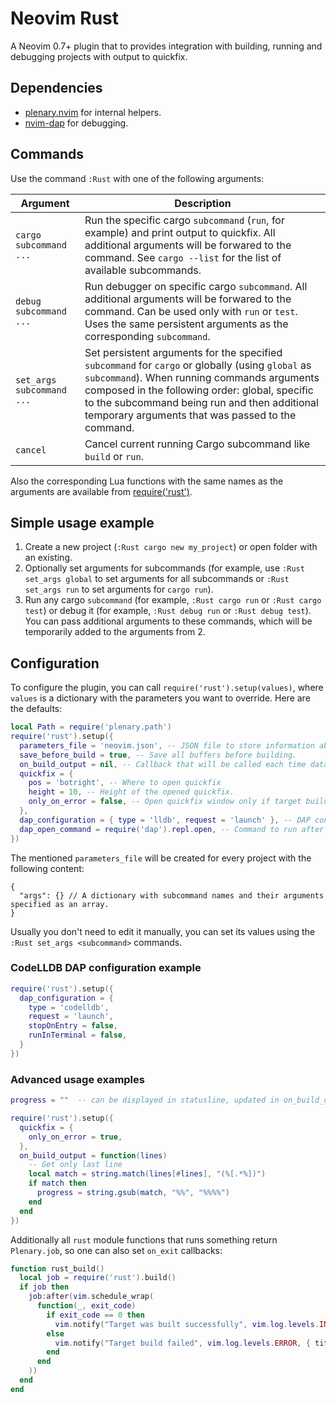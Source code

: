 # Neovim Rust

A Neovim 0.7+ plugin that to provides integration with building, running and debugging projects with output to quickfix.

## Dependencies

- [plenary.nvim](https://github.com/nvim-lua/plenary.nvim) for internal helpers.
- [nvim-dap](https://github.com/mfussenegger/nvim-dap) for debugging.

## Commands

Use the command `:Rust` with one of the following arguments:

| Argument                  | Description                                                                                                                                                                                                                                                                                             |
| ------------------------- | ------------------------------------------------------------------------------------------------------------------------------------------------------------------------------------------------------------------------------------------------------------------------------------------------------- |
| `cargo subcommand ...`    | Run the specific cargo `subcommand` (`run`, for example) and print output to quickfix. All additional arguments will be forwared to the command. See `cargo --list` for the list of available subcommands.                                                                                              |
| `debug subcommand ...`    | Run debugger on specific cargo `subcommand`. All additional arguments will be forwared to the command. Can be used only with `run` or `test`. Uses the same persistent arguments as the corresponding `subcommand`.                                                                                     |
| `set_args subcommand ...` | Set persistent arguments for the specified `subcommand` for `cargo` or globally (using `global` as `subcommand`). When running commands arguments composed in the following order: global, specific to the subcommand being run and then additional temporary arguments that was passed to the command. |
| `cancel`                  | Cancel current running Cargo subcommand like `build` or `run`.                                                                                                                                                                                                                                          |

Also the corresponding Lua functions with the same names as the arguments are available from [require('rust')](lua/rust/init.lua).

## Simple usage example

1. Create a new project (`:Rust cargo new my_project`) or open folder with an existing.
2. Optionally set arguments for subcommands (for example, use `:Rust set_args global` to set arguments for all subcommands or `:Rust set_args run` to set arguments for `cargo run`).
3. Run any cargo `subcommand` (for example, `:Rust cargo run` or `:Rust cargo test`) or debug it (for example, `:Rust debug run` or `:Rust debug test`). You can pass additional arguments to these commands, which will be temporarily added to the arguments from 2.

## Configuration

To configure the plugin, you can call `require('rust').setup(values)`, where `values` is a dictionary with the parameters you want to override. Here are the defaults:

```lua
local Path = require('plenary.path')
require('rust').setup({
  parameters_file = 'neovim.json', -- JSON file to store information about selected target, run arguments and build type.
  save_before_build = true, -- Save all buffers before building.
  on_build_output = nil, -- Callback that will be called each time data is received by the current process. Accepts the received data as an argument.
  quickfix = {
    pos = 'botright', -- Where to open quickfix
    height = 10, -- Height of the opened quickfix.
    only_on_error = false, -- Open quickfix window only if target build failed.
  },
  dap_configuration = { type = 'lldb', request = 'launch' }, -- DAP configuration. By default configured to work with `lldb-vscode`.
  dap_open_command = require('dap').repl.open, -- Command to run after starting DAP session. You can set it to `false` if you don't want to open anything or `require('dapui').open` if you are using https://github.com/rcarriga/nvim-dap-ui
})
```

The mentioned `parameters_file` will be created for every project with the following content:

```jsonc
{
  "args": {} // A dictionary with subcommand names and their arguments specified as an array.
}
```

Usually you don't need to edit it manually, you can set its values using the `:Rust set_args <subcommand>` commands.

### CodeLLDB DAP configuration example

```lua
require('rust').setup({
  dap_configuration = {
    type = 'codelldb',
    request = 'launch',
    stopOnEntry = false,
    runInTerminal = false,
  }
})
```

### Advanced usage examples

```lua
progress = ""  -- can be displayed in statusline, updated in on_build_output

require('rust').setup({
  quickfix = {
    only_on_error = true,
  },
  on_build_output = function(lines)
    -- Get only last line
    local match = string.match(lines[#lines], "(%[.*%])")
    if match then
      progress = string.gsub(match, "%%", "%%%%")
    end
  end
})
```

Additionally all `rust` module functions that runs something return `Plenary.job`, so one can also set `on_exit` callbacks:

```lua
function rust_build()
  local job = require('rust').build()
  if job then
    job:after(vim.schedule_wrap(
      function(_, exit_code)
        if exit_code == 0 then
          vim.notify("Target was built successfully", vim.log.levels.INFO, { title = 'Rust' })
        else
          vim.notify("Target build failed", vim.log.levels.ERROR, { title = 'Rust' })
        end
      end
    ))
  end
end
```
